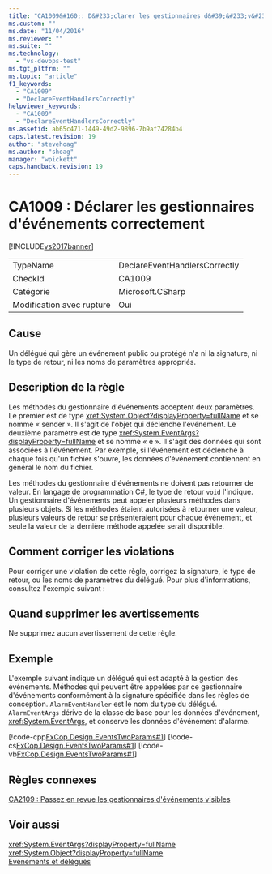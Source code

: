 ```yaml
---
title: "CA1009&#160;: D&#233;clarer les gestionnaires d&#39;&#233;v&#233;nements correctement | Microsoft Docs"
ms.custom: ""
ms.date: "11/04/2016"
ms.reviewer: ""
ms.suite: ""
ms.technology: 
  - "vs-devops-test"
ms.tgt_pltfrm: ""
ms.topic: "article"
f1_keywords: 
  - "CA1009"
  - "DeclareEventHandlersCorrectly"
helpviewer_keywords: 
  - "CA1009"
  - "DeclareEventHandlersCorrectly"
ms.assetid: ab65c471-1449-49d2-9896-7b9af74284b4
caps.latest.revision: 19
author: "stevehoag"
ms.author: "shoag"
manager: "wpickett"
caps.handback.revision: 19
---
```

# CA1009&#160;: D&#233;clarer les gestionnaires d&#39;&#233;v&#233;nements correctement
[!INCLUDE[vs2017banner](../code-quality/includes/vs2017banner.md)]

|||  
|-|-|  
|TypeName|DeclareEventHandlersCorrectly|  
|CheckId|CA1009|  
|Catégorie|Microsoft.CSharp|  
|Modification avec rupture|Oui|  
  
## Cause  
 Un délégué qui gère un événement public ou protégé n'a ni la signature, ni le type de retour, ni les noms de paramètres appropriés.  
  
## Description de la règle  
 Les méthodes du gestionnaire d'événements acceptent deux paramètres.  Le premier est de type <xref:System.Object?displayProperty=fullName> et se nomme « sender ».  Il s'agit de l'objet qui déclenche l'événement.  Le deuxième paramètre est de type <xref:System.EventArgs?displayProperty=fullName> et se nomme « e ».  Il s'agit des données qui sont associées à l'événement.  Par exemple, si l'événement est déclenché à chaque fois qu'un fichier s'ouvre, les données d'événement contiennent en général le nom du fichier.  
  
 Les méthodes du gestionnaire d'événements ne doivent pas retourner de valeur.  En langage de programmation C\#, le type de retour `void` l'indique.  Un gestionnaire d'événements peut appeler plusieurs méthodes dans plusieurs objets.  Si les méthodes étaient autorisées à retourner une valeur, plusieurs valeurs de retour se présenteraient pour chaque événement, et seule la valeur de la dernière méthode appelée serait disponible.  
  
## Comment corriger les violations  
 Pour corriger une violation de cette règle, corrigez la signature, le type de retour, ou les noms de paramètres du délégué.  Pour plus d'informations, consultez l'exemple suivant :  
  
## Quand supprimer les avertissements  
 Ne supprimez aucun avertissement de cette règle.  
  
## Exemple  
 L'exemple suivant indique un délégué qui est adapté à la gestion des événements.  Méthodes qui peuvent être appelées par ce gestionnaire d'événements conformément à la signature spécifiée dans les règles de conception.  `AlarmEventHandler` est le nom du type du délégué.  `AlarmEventArgs` dérive de la classe de base pour les données d'événement, <xref:System.EventArgs>, et conserve les données d'événement d'alarme.  
  
 [!code-cpp[FxCop.Design.EventsTwoParams#1](../code-quality/codesnippet/CPP/ca1009-declare-event-handlers-correctly_1.cpp)]
 [!code-cs[FxCop.Design.EventsTwoParams#1](../code-quality/codesnippet/CSharp/ca1009-declare-event-handlers-correctly_1.cs)]
 [!code-vb[FxCop.Design.EventsTwoParams#1](../code-quality/codesnippet/VisualBasic/ca1009-declare-event-handlers-correctly_1.vb)]  
  
## Règles connexes  
 [CA2109 : Passez en revue les gestionnaires d'événements visibles](../code-quality/ca2109-review-visible-event-handlers.md)  
  
## Voir aussi  
 <xref:System.EventArgs?displayProperty=fullName>   
 <xref:System.Object?displayProperty=fullName>   
 [Événements et délégués](http://msdn.microsoft.com/fr-fr/d98fd58b-fa4f-4598-8378-addf4355a115)